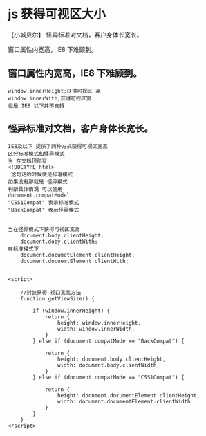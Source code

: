 # js 获得可视区大小
【小城贝尔】
怪异标准对文档，客户身体长宽长。

窗口属性内宽高，IE8  下难顾到。

## 窗口属性内宽高，IE8  下难顾到。
    window.innerHeight;获得可视区 高
    window.innerWith;获得可视区宽
    但是 IE8 以下并不支持
## 怪异标准对文档，客户身体长宽长。
    IE8及以下 提供了两种方式获得可视区宽高
    区分标准模式和怪异模式 
    当 在文档顶部有  
    <!DOCTYPE html>
     这句话的时候便是标准模式
    如果没有那就是 怪异模式
    判断具体情况 可以使用  
    document.compatModel 
    "CSS1Compat" 表示标准模式
    "BackCompat" 表示怪异模式


    当在怪异模式下获得可视区宽高
        document.body.clientHeight;
        document.doby.clientWith;
    在标准模式下
        document.documetElement.clientHeight;
        document.docuemtElement.clientWith;

        
    <script>

        //封装获得 视口宽高方法
        function getViewSize() {

            if (window.innerHeight) {
                return {
                    height: window.innerHeight,
                    width: window.innerWidth,
                }
            } else if (document.compatMode == "BackCompat") {

                return {
                    height: document.body.clientHeight,
                    width: document.body.clientWidth,
                }
            } else if (document.compatMode == "CSS1Compat") {

                return {
                    height: document.documentElement.clientHeight,
                    width: document.documentElement.clientWidth
                }
            }
        }
    </script>
